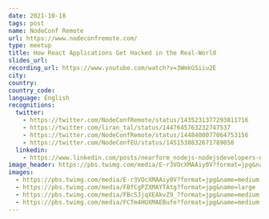 ```yaml
---
date: 2021-10-18
tags: post
name: NodeConf Remote
url: https://www.nodeconfremote.com/
type: meetup
title: How React Applications Get Hacked in the Real-World
slides_url:
recording_url: https://www.youtube.com/watch?v=3WmkGSiiu2E
city:
country:
country_code:
language: English
recognitions:
  twitter:
    - https://twitter.com/NodeConfRemote/status/1435231377293811716
    - https://twitter.com/liran_tal/status/1447645763232747537
    - https://twitter.com/NodeConfRemote/status/1448400077064753156
    - https://twitter.com/NodeConfEU/status/1451538832671789058
  linkedin:
    - https://www.linkedin.com/posts/nearform_nodejs-nodejsdevelopers-nodejsdeveloper-activity-6851877795950288896-f0sv
image_header: https://pbs.twimg.com/media/E-r3VOcXMAAiy0V?format=jpg&name=medium
images:
  - https://pbs.twimg.com/media/E-r3VOcXMAAiy0V?format=jpg&name=medium
  - https://pbs.twimg.com/media/FBfCgPZXMAYTAtg?format=jpg&name=large
  - https://pbs.twimg.com/media/FBcSJjqXEAkvZ9_?format=jpg&name=medium
  - https://pbs.twimg.com/media/FCTm4HUXMAEBufe?format=jpg&name=medium
---
```

